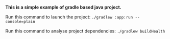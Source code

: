 **This is a simple example of gradle based java project.**

Run this command to launch the project:
`./gradlew :app:run --console=plain`

Run this command to analyse project dependencies:
`./gradlew buildHealth`